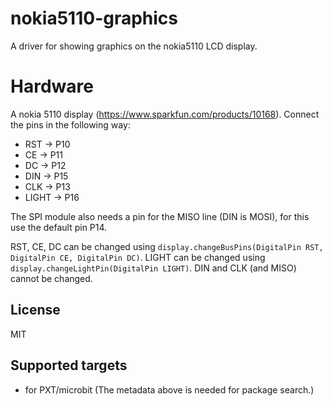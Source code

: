# nokia5110-graphics

A driver for showing graphics on the nokia5110 LCD display.

# Hardware
A nokia 5110 display (<https://www.sparkfun.com/products/10168>). Connect the pins in the following way:
- RST -> P10
- CE -> P11
- DC -> P12
- DIN -> P15
- CLK -> P13
- LIGHT -> P16

The SPI module also needs a pin for the MISO line (DIN is MOSI), for this use the default pin P14.

RST, CE, DC can be changed using `display.changeBusPins(DigitalPin RST, DigitalPin CE, DigitalPin DC)`. LIGHT can be changed using `display.changeLightPin(DigitalPin LIGHT)`. DIN and CLK (and MISO) cannot be changed. 

## License

MIT

## Supported targets

* for PXT/microbit
(The metadata above is needed for package search.)


